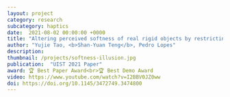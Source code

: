 ```yaml
---
layout: project
category: research
subcategory: haptics
date:  2021-08-02 00:00:00 +0000
title: "Altering perceived softness of real rigid objects by restricting fingerpad deformation"
author: "Yujie Tao, <b>Shan-Yuan Teng</b>, Pedro Lopes"
description: 
thumbnail: /projects/softness-illusion.jpg
publication:  "UIST 2021 Paper"
award: 🏆 Best Paper Award<br>🏆 Best Demo Award
video: https://www.youtube.com/watch?v=I2BBV0JZ0ww
doi: https://doi.org/10.1145/3472749.3474800
---
```

